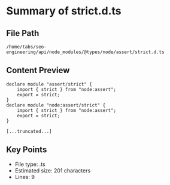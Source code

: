 # Summary of strict.d.ts
  
## File Path
`/home/tabs/seo-engineering/api/node_modules/@types/node/assert/strict.d.ts`

## Content Preview
```
declare module "assert/strict" {
    import { strict } from "node:assert";
    export = strict;
}
declare module "node:assert/strict" {
    import { strict } from "node:assert";
    export = strict;
}

[...truncated...]
```

## Key Points
- File type: .ts
- Estimated size: 201 characters
- Lines: 9
